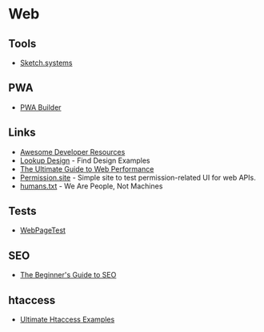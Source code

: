 # Web

## Tools 

- [Sketch.systems](https://sketch.systems/)

## PWA

- [PWA Builder](https://www.pwabuilder.com/)

## Links 

- [Awesome Developer Resources](https://nelsonmichael.dev/awesome-developer-resources-ckcrin0gg00khpms1gbue38dz)
- [Lookup Design](https://lookup.design/) - Find Design Examples
- [The Ultimate Guide to Web Performance](https://dev.to/ender_minyard/the-ultimate-guide-to-web-performance-ci4)
- [Permission.site](https://permission.site/) - Simple site to test permission-related UI for web APIs.
- [humans.txt](https://humanstxt.org/) - We Are People, Not Machines

## Tests

- [WebPageTest](https://webpagetest.org)

## SEO

- [The Beginner's Guide to SEO](https://moz.com/beginners-guide-to-seo)

## htaccess

- [Ultimate Htaccess Examples](https://evolt.org/ultimate_htaccess_examples)
